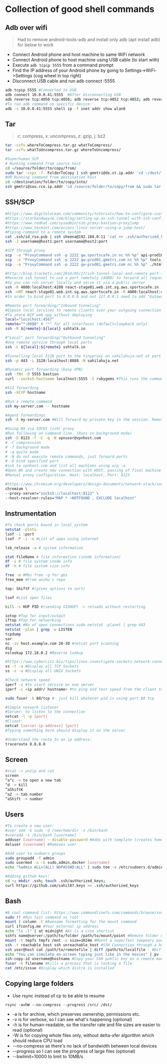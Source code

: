 # Collection of good shell commands

## Adb over wifi

> Had to remove android-tools-adb and install only adb (apt install adb) for below to work

* Connect Android phone and host machine to same WiFi network
* Connect Android phone to host machine using USB cable (to start with)
* Execute `adb tcpip 5555` from a command prompt
* Find the IP address of your Android phone by going to Settings->WiFi->Settings (cog wheel in top right)
* Disconnect USB cable and run adb connect <ip>:5555

```bash
adb tcpip 5555 #Connected to USB
adb connect 10.0.0.41:5555  #After disconnecting USB
adb reverse tcp:4050 tcp:4050; adb reverse tcp:4052 tcp:4052; adb reverse tcp:4053 tcp:4053;
#To run adb command on specific device:
adb -s 10.0.0.41:5555 shell ip -f inet addr show wlan0
```

## Tar

> c: compress, x: uncompress, z: gzip, j: bz2

```bash
tar -czfv whereToCompress.tar.gz whatToCompress/
tar -xzfv whatToUncompress.tar.gz whereToUncompress/

#Superhuman SCP
# Running command from source host
cd ~/source/folder/to/copy/from/
sudo tar -cvpz -f- FolderToCopy | ssh gmetri@de.st.ip.addr 'cd ~/dest/folder/to/copy/into/ && sudo tar --same-owner -xzv -f-'
#OR Running command from destination host
cd ~/destination/folder/to/copy/into/
ssh gmetri@sou.rce.ip.addr 'cd /source/folder/to/copy/from && sudo tar -cvpz -f- FolderToCopy' | sudo tar --same-owner -xzv -f-
```

## SSH/SCP

```bash
#https://www.digitalocean.com/community/tutorials/how-to-configure-custom-connection-options-for-your-ssh-client
#https://starkandwayne.com/blog/setting-up-an-ssh-tunnel-with-ssh-config/
#https://www.redhat.com/sysadmin/ssh-proxy-bastion-proxyjump
#https://www.tecmint.com/access-linux-server-using-a-jump-host/
#Piping command to a remote system
cat .ssh/id_rsa.pub | ssh sheena@192.168.0.11 'cat >> .ssh/authorized_keys'
ssh -J username@host1:port username@host2:port

#SCP through proxy
scp  -o "ProxyCommand ssh -p 2222 gw.sportscafe.in nc %h %p" api-prod10.web.int.sg.aws.sportscafe.in:/home/sahil/api-log.tar.gz .
scp  -o "ProxyCommand ssh -p 2222 gw-prod01.gmetri.com nc %h %p" tools-prod03.int.aws.mum.gmetri.com:/home/sahil/html.tar.gz .
scp  -o "ProxyCommand ssh -p 2222 gw-prod01.gmetri.com nc %h %p" ./html.tar.gz tools-prod04.int.aws.mum.gmetri.com:/home/sahil/

#http://blog.trackets.com/2014/05/17/ssh-tunnel-local-and-remote-port-forwarding-explained-with-examples.html
#Reverse ssh tunnel to use a port remotely (4000) to forward all request to localhost:4280
#So you can run server locally and serve it via a public server
ssh -R 4000:localhost:4280 react-stage01.web.int.sg.aws.sportscafe.in
ssh -nNT react-stage01.web.int.sg.aws.sportscafe.in -R 4000:localhost:4280 #To create only tunnel not an interactive shell
#In order to bind port to 0.0.0.0 and not 127.0.0.1 need to add "GatewayPorts yes" to /etc/ssh/sshd_config

#Remote port forwarding/"Inbound tunneling"
#Expose local services to remote clients over your outgoing cunnection
#To share WIP web app without deploying
local="localhost:4567"
remote="*:8080" # "*" for all interfaces (default=loopback only)
ssh -R ${remote}:${local} sshtalk.in

#"Local" port forwarding/"Outbound tunneling"
#Use remote service through local ports
ssh -L ${local}:${remote} sshtalk.in

#Tunnelling local 3128 port to the tinyproxy on sahilahuja.net at port 8888:
ssh -p 443 -L 3128:localhost:8888 -N sahilahuja.net

#Dynamic port forwarding (Easy VPN)
ssh -fNn -D 5555 bastion
curl --socks5-hostname localhost:5555 -I rubygems #This runs the command on the server bastion

#X11 forwarding
ssh -XCYP hostname

#Run a remote command
ssh my-server.com -- hostname

#Agent forwardings
ssh -A my-server.com #Will forward my private key in the session. Remote needs to be trustable, or private key can be compromized.

#Using NX via SOCKS (ssh) proxy
#Run following on command line. (Runs in background mode)
ssh -D 8123 -f -C -q -N vpnuser@vpnhost.com
# -C compression
# -f background mode
# -q quite mode
# -N do not execute remote commands, just forward ports
# -D bind specified port
#ssh to vpnhost.com and list all machines using arp -a
#Open NX and create new connection with HOST, passing of final machine ip with following proxy configuration:
#Manual proxy configuration. Host: localhost, Port: 8123

#https://www.chromium.org/developers/design-documents/network-stack/socks-proxy
chromium \
--proxy-server="socks5://localhost:8123" \
--host-resolver-rules="MAP * ~NOTFOUND , EXCLUDE localhost"
```

## Instrumentation

```bash
#To check ports bound in local system
netstat -plntu
lsof -i :port
lsof -P -i -n #List of apps using internet

lsb_release -a # system information

stat fileName # file information (inode information)
df -i # file system inode info
df -h # file system size info

free -m #Mbs free -g for gbs
free_mem #From anshu's repo

top: ShiftF #(gives options to sort)

lsof #List open files

kill -s HUP PID #(sending SIGHUP) -> reloads without restarting

iotop #Top for input/output
iftop #Top for networking
netstat #No of open connections sudo netstat -planet | grep 443
netstat -plan | grep -w LISTEN
tcpdump
sar
nc -zv host.example.com 20-30 #netcat port scanning
dig
nslookup 172.18.0.2 #Reverse lookup

#https://www.cyberciti.biz/tips/linux-investigate-sockets-network-connections.html
ss -t -a #Display all TCP Sockets
ss -x -a #Display all UNIX Sockets

#Check network speed
iperf -s #to start service on one server
iperf -c <ip addr/ hostname> #to ping and test speed from the client to the server

sudo fuser -k 80/tcp #  just kill whatever pid is using port 80 tcp

#Simple network listener
#Server: to listen to the connection
netcat -l -p [port]
#Client:
netcat [server-ip-address] [port]
#Typing something here should display it on the server

#Understand the route to an ip address:
traceroute 8.8.8.8
```

## Screen

```bash
#zcat -> unzip and cat
screen
^a^c -> to open a new tab
^d -> kill
^aShiftK
^a2 -> tab number
^aShift -> number
```

## Users

```bash
#To create a new user:
#user add -G sudo -d /new/hom/dir -s /bin/bash
#useradd -s /bin/bash [username]
adduser [username] --disable-password #Adds with template (creates home directory, sets default shell)
deluser [username] #Removes user

#Add user to sudoers groups
sudo groupadd -f admin 
sudo usermod -a -G sudo,admin,docker [username]
echo "%admin ALL=(ALL) NOPASSWD:ALL" | sudo tee -a /etc/sudoers.d/admin > /dev/null

#Adding github keys:
cd ~; mkdir .ssh; touch .ssh/authorized_keys;
curl https://github.com/sahil87.keys >> .ssh/authorized_keys
```

## Bash

```bash
#A cool command list: https://www.commandlinefu.com/commands/browse/sort-by-votes
sudo !! #Run last command as root
mount | column -t #Awesome formatting for the mount command
curl ifconfig.me #Your external ip address
echo "ls -l" | at midnight #At is a cron shortcut
sshfs name@server:/path/to/folder /path/to/mount/point #Remote folder mount through sshfs
mount -t tmpfs tmpfs /mnt -o size=1024m #Mount a superfast tempoary partition on RAM
ssh -t reachable_host ssh unreachable_host #SSH Connection through a host in the middle
ssh user@host cat /path/to/remotefile | diff /path/to/localfile - #Diff a remote file
echo "You can simulate on-screen typing just like in the movies" | pv -qL 10
ssh-copy-id username@hostname #Copy your SSH public key on a remote machine for passwordless login - the easy way
fuser -k filename #Kills a process that is locking a file.
cat /etc/issue #Display which distro is installed
```

## Copying large folders

* Use rsync instead of cp to be able to resume

`rsync -avhW --no-compress --progress /src/ /dst/`

* -a is for archive, which preserves ownership, permissions etc.
* -v is for verbose, so I can see what's happening (optional)
* -h is for human-readable, so the transfer rate and file sizes are easier to read (optional)
* -W is for copying whole files only, without delta-xfer algorithm which should reduce CPU load
* --no-compress as there's no lack of bandwidth between local devices
* --progress so I can see the progress of large files (optional)
* --bwlimit=10000 to limit to 10MB/s
